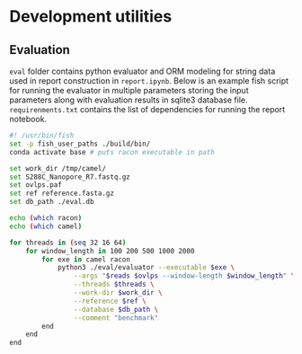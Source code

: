 # Development utilities

## Evaluation

`eval` folder contains python evaluator and ORM modeling for string data used in report construction in `report.ipynb`. Below is an example fish script for running the evaluator in multiple parameters storing the input parameters along with evaluation results in sqlite3 database file. `requirenments.txt` contains the list of dependencies for running the report notebook.

```bash
#! /usr/bin/fish
set -p fish_user_paths ./build/bin/
conda activate base # puts racon executable in path

set work_dir /tmp/camel/
set S288C_Nanopore_R7.fastq.gz
set ovlps.paf
set ref reference.fasta.gz
set db_path ./eval.db

echo (which racon)
echo (which camel)

for threads in (seq 32 16 64)
    for window_length in 100 200 500 1000 2000
        for exe in camel racon
            python3 ./eval/evaluator --executable $exe \
                --args "$reads $ovlps --window-length $window_length" \
                --threads $threads \
                --work-dir $work_dir \
                --reference $ref \
                --database $db_path \
                --comment "benchmark"
        end
    end
end

```

